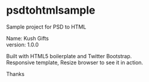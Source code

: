 # psdtohtmlsample
Sample project for PSD to HTML

Name: Kush Gifts <br>
version: 1.0.0

Built with HTML5 boilerplate and Twitter Bootstrap.<br>
Responsive template, Resize browser to see it in action.

Thanks
